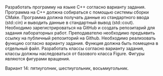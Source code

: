 Разработать программу на языке C++ согласно варианту задания. Программа на C++ должна собираться с помощью системы сборки CMake. Программа должна получать данные из стандартного ввода (std::cin) и выводить данные в стандартный вывод (std::cout). Необходимо зарегистрироваться на GitHub и создать репозитарий для задания лабораторных работ. Преподавателю необходимо предъявить ссылку на публичный репозиторий на Github. Необходимо реализовать функцию согласно варианту задания. Функция должна быть помещена в отдельный файл. Разработать классы согласно варианту задания, классы должны наследоваться от базового класса Figure. Фигуры являются фигурами вращения.

Вариант 14: пятиуголник, шестиугольник, восьмиугольник.
